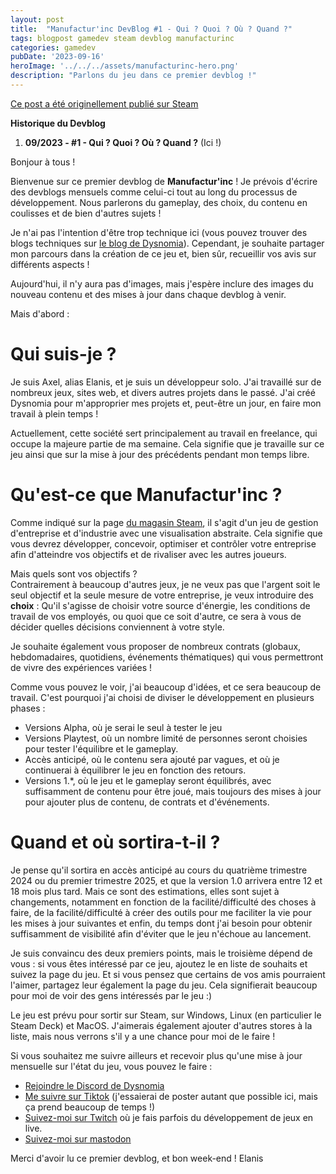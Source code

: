 ```yaml
---
layout: post
title:  "Manufactur'inc DevBlog #1 - Qui ? Quoi ? Où ? Quand ?"
tags: blogpost gamedev steam devblog manufacturinc
categories: gamedev
pubDate: '2023-09-16'
heroImage: '../../../assets/manufacturinc-hero.png'
description: "Parlons du jeu dans ce premier devblog !"
---
```


[Ce post a été originellement publié sur Steam](https://store.steampowered.com/news/app/2146380/view/7184986051960660929)

**Historique du Devblog**
1.  **09/2023 - #1 - Qui ? Quoi ? Où ? Quand ?** (Ici !)

Bonjour à tous !

Bienvenue sur ce premier devblog de **Manufactur'inc** ! Je prévois d'écrire des devblogs mensuels comme celui-ci tout au long du processus de développement. Nous parlerons du gameplay, des choix, du contenu en coulisses et de bien d'autres sujets !

Je n'ai pas l'intention d'être trop technique ici (vous pouvez trouver des blogs techniques sur [le blog de Dysnomia](https://blog.dysnomia.studio)). Cependant, je souhaite partager mon parcours dans la création de ce jeu et, bien sûr, recueillir vos avis sur différents aspects !

Aujourd'hui, il n'y aura pas d'images, mais j'espère inclure des images du nouveau contenu et des mises à jour dans chaque devblog à venir.

Mais d'abord :

# Qui suis-je ?
Je suis Axel, alias Elanis, et je suis un développeur solo. J'ai travaillé sur de nombreux jeux, sites web, et divers autres projets dans le passé. J'ai créé Dysnomia pour m'approprier mes projets et, peut-être un jour, en faire mon travail à plein temps !

Actuellement, cette société sert principalement au travail en freelance, qui occupe la majeure partie de ma semaine. Cela signifie que je travaille sur ce jeu ainsi que sur la mise à jour des précédents pendant mon temps libre.

# Qu'est-ce que Manufactur'inc ?
Comme indiqué sur la page [du magasin Steam](https://store.steampowered.com/app/2146380/Manufactur_inc/), il s'agit d'un jeu de gestion d'entreprise et d'industrie avec une visualisation abstraite. Cela signifie que vous devrez développer, concevoir, optimiser et contrôler votre entreprise afin d'atteindre vos objectifs et de rivaliser avec les autres joueurs.

Mais quels sont vos objectifs ?  
Contrairement à beaucoup d'autres jeux, je ne veux pas que l'argent soit le seul objectif et la seule mesure de votre entreprise, je veux introduire des **choix** :  Qu'il s'agisse de choisir votre source d'énergie, les conditions de travail de vos employés, ou quoi que ce soit d'autre, ce sera à vous de décider quelles décisions conviennent à votre style.

Je souhaite également vous proposer de nombreux contrats (globaux, hebdomadaires, quotidiens, événements thématiques) qui vous permettront de vivre des expériences variées !

Comme vous pouvez le voir, j'ai beaucoup d'idées, et ce sera beaucoup de travail. C'est pourquoi j'ai choisi de diviser le développement en plusieurs phases :

*  Versions Alpha, où je serai le seul à tester le jeu
*  Versions Playtest, où un nombre limité de personnes seront choisies pour tester l'équilibre et le gameplay.
*  Accès anticipé, où le contenu sera ajouté par vagues, et où je continuerai à équilibrer le jeu en fonction des retours.
*  Versions 1.\*, où le jeu et le gameplay seront équilibrés, avec suffisamment de contenu pour être joué, mais toujours des mises à jour pour ajouter plus de contenu, de contrats et d'événements.


# Quand et où sortira-t-il ?
Je pense qu'il sortira en accès anticipé au cours du quatrième trimestre 2024 ou du premier trimestre 2025, et que la version 1.0 arrivera entre 12 et 18 mois plus tard. Mais ce sont des estimations, elles sont sujet à changements, notamment en fonction de la facilité/difficulté des choses à faire, de la facilité/difficulté à créer des outils pour me faciliter la vie pour les mises à jour suivantes et enfin, du temps dont j'ai besoin pour obtenir suffisamment de visibilité afin d'éviter que le jeu n'échoue au lancement.

Je suis convaincu des deux premiers points, mais le troisième dépend de vous : si vous êtes intéressé par ce jeu, ajoutez le en liste de souhaits et suivez la page du jeu. Et si vous pensez que certains de vos amis pourraient l'aimer, partagez leur également la page du jeu. Cela signifierait beaucoup pour moi de voir des gens intéressés par le jeu :)

Le jeu est prévu pour sortir sur Steam, sur Windows, Linux (en particulier le Steam Deck) et MacOS. J'aimerais également ajouter d'autres stores à la liste, mais nous verrons s'il y a une chance pour moi de le faire !

Si vous souhaitez me suivre ailleurs et recevoir plus qu'une mise à jour mensuelle sur l'état du jeu, vous pouvez le faire :
- [Rejoindre le Discord de Dysnomia](https://discord.com/invite/c8aARey)
- [Me suivre sur Tiktok](https://www.tiktok.com/@elanis42) (j'essaierai de poster autant que possible ici, mais ça prend beaucoup de temps !)
- [Suivez-moi sur Twitch](https://www.twitch.tv/elanis42) où je fais parfois du développement de jeux en live.
- [Suivez-moi sur mastodon](https://mastodon.gamedev.place/@Elanis)

Merci d'avoir lu ce premier devblog, et bon week-end !
Elanis